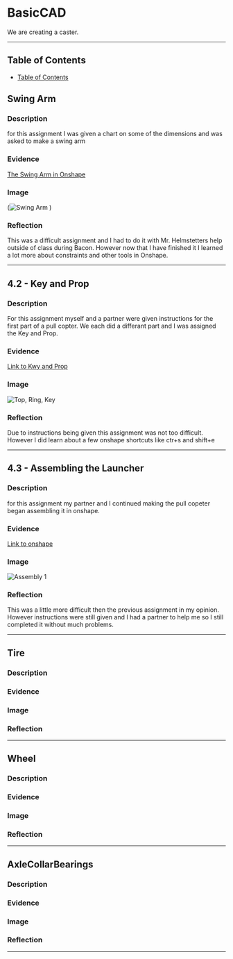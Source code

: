 # BasicCAD

We are creating a caster.

---
## Table of Contents
* [Table of Contents](#Table-of-Contents)
## Swing Arm

### Description

for this assignment I was given a chart on some of the dimensions and was asked to make a swing arm

### Evidence
[The Swing Arm in Onshape](https://cvilleschools.onshape.com/documents/a9d714a54bf7e763301912e2/w/e7d0a16cdcb7d3f9fbc721c5/e/260464a46e3e2a39f160d54c)

### Image

(![Swing Arm](https://user-images.githubusercontent.com/112979288/197861006-f9a3461a-16de-4ed8-9d21-b384d45cd361.png)
)


### Reflection

This was a difficult assignment and I had to do it with Mr. Helmstetters help outside of class during Bacon. However now that I have finished it I learned a lot more about constraints and other tools in Onshape.

---


## 4.2 - Key and Prop

### Description

For this assignment myself and a partner were given instructions for the first part of a pull copter. We each did a differant part and I was assigned the Key and Prop.

### Evidence
[Link to Kwy and Prop](https://cvilleschools.onshape.com/documents/bd3f10473aa802e4af0fed82/w/d9dee58c918d601d562a8ab8/e/731f8ca6dd3fa6c384d11641)
### Image

![Top, Ring, Key](https://user-images.githubusercontent.com/112979288/197862662-be0ad785-4de2-45f8-b259-607d3ee8881e.png)

### Reflection

Due to instructions being given this assignment was not too difficult. However I did learn about a few onshape shortcuts like ctr+s and shift+e

---


## 4.3 - Assembling the Launcher

### Description

for this assignment my partner and I continued making the pull copeter began assembling it in onshape. 

### Evidence
[Link to onshape](https://cvilleschools.onshape.com/documents/bd3f10473aa802e4af0fed82/w/d9dee58c918d601d562a8ab8/e/20ad8208736ea4a75e3c30ff)
### Image

![Assembly 1](https://user-images.githubusercontent.com/112979288/197863935-3eea53dd-884c-4b8c-9407-9535857d37e6.png)

### Reflection
This was a little more difficult then the previous assignment in my opinion. However instructions were still given and I had a partner to help me so I still completed it without much problems.

---


## Tire

### Description

### Evidence

### Image

### Reflection

---


## Wheel

### Description

### Evidence

### Image

### Reflection

---


## AxleCollarBearings

### Description

### Evidence

### Image

### Reflection

---
